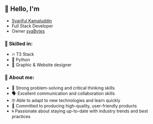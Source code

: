 ## 🌟 Hello, I'm
- [Syariful Kamaluddin](https://linktr.ee/SyarifulKamaluddin) 
- Full Stack Developer 
- Owner [syaBytes](https://github.com/syaBytes)



### 🌟 Skilled in:
- 🔥 T3 Stack 
- 🐍 Python
- 🎨 Graphic & Website designer

### 🌟 About me:



- 🤔 Strong problem-solving and critical thinking skills
- 🗣 Excellent communication and collaboration skills
- 🤓 Able to adapt to new technologies and learn quickly
- 💪 Committed to producing high-quality, user-friendly products
- 🌀 Passionate about staying up-to-date with industry trends and best practices

